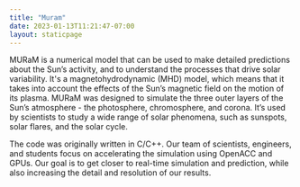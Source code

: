 ```yaml
---
title: "Muram"
date: 2023-01-13T11:21:47-07:00
layout: staticpage
---
```



MURaM is a numerical model that can be used to make detailed predictions about the Sun’s activity, and to understand the processes that drive solar variability. It's a magnetohydrodynamic (MHD) model, which means that it takes into account the effects of the Sun’s magnetic field on the motion of its plasma. MURaM was designed to simulate the three outer layers of the Sun’s atmosphere - the photosphere, chromosphere, and corona. It’s used by scientists to study a wide range of solar phenomena, such as sunspots, solar flares, and the solar cycle.

The code was originally written in C/C++. Our team of scientists, engineers, and students focus on accelerating the simulation using OpenACC and GPUs. Our goal is to get closer to real-time simulation and prediction, while also increasing the detail and resolution of our results.
